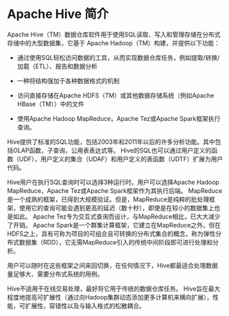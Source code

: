 # Apache Hive 简介

Apache Hive（TM）数据仓库软件用于使用SQL读取、写入和管理存储在分布式存储中的大型数据集，它基于 Apache Hadoop（TM）构建，并提供以下功能：

* 通过使用SQL轻松访问数据的工具，从而实现数据仓库任务，例如提取/转换/加载（ETL）、报告和数据分析

* 一种将结构强加于各种数据格式的机制

* 访问直接存储在Apache HDFS（TM）或其他数据存储系统（例如Apache HBase（TM））中的文件

* 使用Apache Hadoop MapReduce，Apache Tez或Apache Spark框架执行查询。

Hive提供了标准的SQL功能，包括2003年和2011年以后的许多分析功能。其中包括OLAP函数，子查询，公用表表达式等。 Hive的SQL也可以通过用户定义的函数（UDF），用户定义的集合（UDAF）和用户定义的表函数（UDTF）扩展为用户代码。

Hive用户在执行SQL查询时可以选择3种运行时。用户可以选择Apache Hadoop MapReduce，Apache Tez或Apache Spark框架作为其执行后端。 MapReduce是一个成熟的框架，已得到大规模验证。但是，MapReduce是纯粹的批处理框架，使用它的查询可能会遇到更高的延迟（数十秒），即使是在较小的数据集上也是如此。 Apache Tez专为交互式查询而设计，与MapReduce相比，已大大减少了开销。 Apache Spark是一个群集计算框架，它建立在MapReduce之外，但在HDFS之上，具有可称为项目的可组合且可转换的分布式集合的概念，称为弹性分布式数据集（RDD），它无需MapReduce引入的传统中间阶段即可进行处理和分析。

用户可以随时在这些框架之间来回切换，在任何情况下，Hive都最适合处理数据量足够大、需要分布式系统的用例。

Hive不适用于在线交易处理，最好将它用于传统的数据仓库任务。 Hive旨在最大程度地提高可扩展性（通过向Hadoop集群动态添加更多计算机来横向扩展），性能，可扩展性，容错性以及与输入格式的松散耦合。